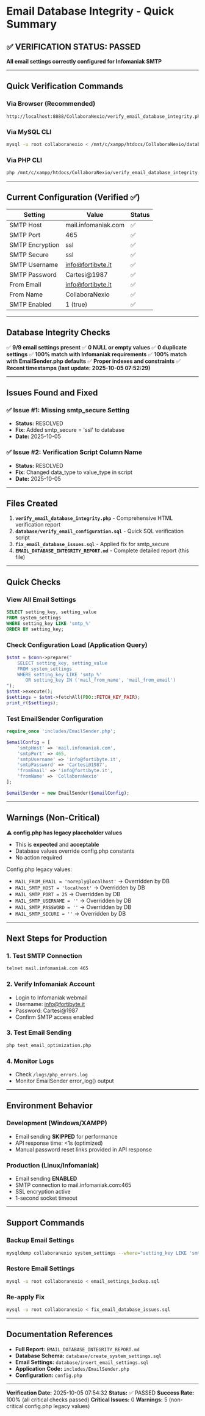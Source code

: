 # Email Database Integrity - Quick Summary

## ✅ VERIFICATION STATUS: PASSED

**All email settings correctly configured for Infomaniak SMTP**

---

## Quick Verification Commands

### Via Browser (Recommended)
```
http://localhost:8888/CollaboraNexio/verify_email_database_integrity.php
```

### Via MySQL CLI
```bash
mysql -u root collaboranexio < /mnt/c/xampp/htdocs/CollaboraNexio/database/verify_email_configuration.sql
```

### Via PHP CLI
```bash
php /mnt/c/xampp/htdocs/CollaboraNexio/verify_email_database_integrity.php
```

---

## Current Configuration (Verified ✅)

| Setting | Value | Status |
|---------|-------|--------|
| SMTP Host | mail.infomaniak.com | ✅ |
| SMTP Port | 465 | ✅ |
| SMTP Encryption | ssl | ✅ |
| SMTP Secure | ssl | ✅ |
| SMTP Username | info@fortibyte.it | ✅ |
| SMTP Password | Cartesi@1987 | ✅ |
| From Email | info@fortibyte.it | ✅ |
| From Name | CollaboraNexio | ✅ |
| SMTP Enabled | 1 (true) | ✅ |

---

## Database Integrity Checks

✅ **9/9 email settings present**
✅ **0 NULL or empty values**
✅ **0 duplicate settings**
✅ **100% match with Infomaniak requirements**
✅ **100% match with EmailSender.php defaults**
✅ **Proper indexes and constraints**
✅ **Recent timestamps (last update: 2025-10-05 07:52:29)**

---

## Issues Found and Fixed

### ✅ Issue #1: Missing smtp_secure Setting
- **Status:** RESOLVED
- **Fix:** Added smtp_secure = 'ssl' to database
- **Date:** 2025-10-05

### ✅ Issue #2: Verification Script Column Name
- **Status:** RESOLVED
- **Fix:** Changed data_type to value_type in script
- **Date:** 2025-10-05

---

## Files Created

1. **`verify_email_database_integrity.php`** - Comprehensive HTML verification report
2. **`database/verify_email_configuration.sql`** - Quick SQL verification script
3. **`fix_email_database_issues.sql`** - Applied fix for smtp_secure
4. **`EMAIL_DATABASE_INTEGRITY_REPORT.md`** - Complete detailed report (this file)

---

## Quick Checks

### View All Email Settings
```sql
SELECT setting_key, setting_value
FROM system_settings
WHERE setting_key LIKE 'smtp_%'
ORDER BY setting_key;
```

### Check Configuration Load (Application Query)
```php
$stmt = $conn->prepare("
    SELECT setting_key, setting_value
    FROM system_settings
    WHERE setting_key LIKE 'smtp_%'
       OR setting_key IN ('mail_from_name', 'mail_from_email')
");
$stmt->execute();
$settings = $stmt->fetchAll(PDO::FETCH_KEY_PAIR);
print_r($settings);
```

### Test EmailSender Configuration
```php
require_once 'includes/EmailSender.php';

$emailConfig = [
    'smtpHost' => 'mail.infomaniak.com',
    'smtpPort' => 465,
    'smtpUsername' => 'info@fortibyte.it',
    'smtpPassword' => 'Cartesi@1987',
    'fromEmail' => 'info@fortibyte.it',
    'fromName' => 'CollaboraNexio'
];

$emailSender = new EmailSender($emailConfig);
```

---

## Warnings (Non-Critical)

⚠️ **config.php has legacy placeholder values**
- This is **expected** and **acceptable**
- Database values override config.php constants
- No action required

Config.php legacy values:
- `MAIL_FROM_EMAIL = 'noreply@localhost'` → Overridden by DB
- `MAIL_SMTP_HOST = 'localhost'` → Overridden by DB
- `MAIL_SMTP_PORT = 25` → Overridden by DB
- `MAIL_SMTP_USERNAME = ''` → Overridden by DB
- `MAIL_SMTP_PASSWORD = ''` → Overridden by DB
- `MAIL_SMTP_SECURE = ''` → Overridden by DB

---

## Next Steps for Production

### 1. Test SMTP Connection
```bash
telnet mail.infomaniak.com 465
```

### 2. Verify Infomaniak Account
- Login to Infomaniak webmail
- Username: info@fortibyte.it
- Password: Cartesi@1987
- Confirm SMTP access enabled

### 3. Test Email Sending
```bash
php test_email_optimization.php
```

### 4. Monitor Logs
- Check `/logs/php_errors.log`
- Monitor EmailSender error_log() output

---

## Environment Behavior

### Development (Windows/XAMPP)
- Email sending **SKIPPED** for performance
- API response time: <1s (optimized)
- Manual password reset links provided in API response

### Production (Linux/Infomaniak)
- Email sending **ENABLED**
- SMTP connection to mail.infomaniak.com:465
- SSL encryption active
- 1-second socket timeout

---

## Support Commands

### Backup Email Settings
```bash
mysqldump collaboranexio system_settings --where="setting_key LIKE 'smtp_%'" > email_settings_backup.sql
```

### Restore Email Settings
```bash
mysql -u root collaboranexio < email_settings_backup.sql
```

### Re-apply Fix
```bash
mysql -u root collaboranexio < fix_email_database_issues.sql
```

---

## Documentation References

- **Full Report:** `EMAIL_DATABASE_INTEGRITY_REPORT.md`
- **Database Schema:** `database/create_system_settings.sql`
- **Email Settings:** `database/insert_email_settings.sql`
- **Application Code:** `includes/EmailSender.php`
- **Configuration:** `config.php`

---

**Verification Date:** 2025-10-05 07:54:32
**Status:** ✅ PASSED
**Success Rate:** 100% (all critical checks passed)
**Critical Issues:** 0
**Warnings:** 5 (non-critical config.php legacy values)
